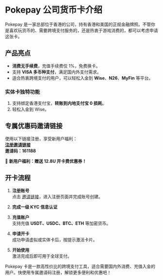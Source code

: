 # Pokepay 公司货币卡介绍

Pokepay 是一家总部位于香港的公司，持有香港和美国的正规金融牌照。不管你是喜欢玩货币的、需要跨境支付服务的，还是热衷于游戏消费的，都可以考虑申请这张卡。

## 产品亮点

- **消费无手续费**，充值手续费仅 1%，免费换卡。
- 支持 **VISA 多币种支付**，满足国内外支付需求。
- 适合热衷跨境支付的用户，可以轻松入金到 **Wise**、**N26**、**MyFin** 等平台。

### **实体卡独特功能**
1. 支持绑定香港支付宝，**转账到内地支付宝 0 损耗**。
2. 轻松入金到 Wise。

## **专属优惠码邀请链接**

使用以下链接注册，享受新用户福利：  
**[注册邀请链接](https://app.pokepay.cc/pages/passport/register?r=161188)**  
**邀请码：161188**

🎉 **新用户福利：赠送 12.8U 开卡费优惠券！**

## **开卡流程**

1. **注册账号**  
   点击 [邀请链接](https://app.pokepay.cc/pages/passport/register?r=161188)，进入注册页面并完成账号创建。

2. **完成一级 KYC 信息认证**

3. **充值账户**  
   支持充值 **USDT、USDC、BTC、ETH** 等加密货币。

4. **申请开卡**  
   成功申请虚拟或实体卡后，按提示激活卡片。

5. **开始使用**  
   激活完成后即可用于全球支付。

Pokepay 卡是一款高性价比的跨境支付工具，适合需要国内外消费、充值入金的用户。快使用专属邀请码注册，解锁更多便利和优惠吧！

